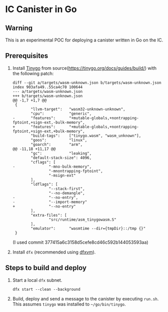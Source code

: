 # IC Canister in Go

## Warning

This is an experimental POC for deploying a canister written in Go on the IC.

## Prerequisites

1. Install [Tinygo](https://github.com/tinygo-org/tinygo) from source(https://tinygo.org/docs/guides/build/) with the following patch:
	```
	diff --git a/targets/wasm-unknown.json b/targets/wasm-unknown.json
    index 903afa49..55ca4c70 100644
    --- a/targets/wasm-unknown.json
    +++ b/targets/wasm-unknown.json
    @@ -1,7 +1,7 @@
     {
            "llvm-target":   "wasm32-unknown-unknown",
            "cpu":           "generic",
    -       "features":      "+mutable-globals,+nontrapping-fptoint,+sign-ext,-bulk-memory",
    +       "features":      "+mutable-globals,+nontrapping-fptoint,+sign-ext,+bulk-memory",
            "build-tags":    ["tinygo.wasm", "wasm_unknown"],
            "goos":          "linux",
            "goarch":        "arm",
    @@ -11,18 +11,17 @@
            "gc":            "leaking",
            "default-stack-size": 4096,
            "cflags": [
    -               "-mno-bulk-memory",
                    "-mnontrapping-fptoint",
                    "-msign-ext"
            ],
            "ldflags": [
                    "--stack-first",
                    "--no-demangle",
    -               "--no-entry",
    -               "--import-memory"
    +               "--no-entry"
            ],
            "extra-files": [
                    "src/runtime/asm_tinygowasm.S"
            ],
            "emulator":      "wasmtime --dir={tmpDir}::/tmp {}"
     }

	```
	(I used commit 377415a6c3158d5cefe8cd46c592b144053593aa)

2. Install `dfx` (recommended using [dfxvm](https://github.com/dfinity/dfxvm)).

## Steps to build and deploy

1. Start a local `dfx` subnet.
	```
	dfx start --clean --background
	```
1. Build, deploy and send a message to the canister by executing `run.sh`. This assumes `tinygo` was installed to `~/go/bin/tinygo`.